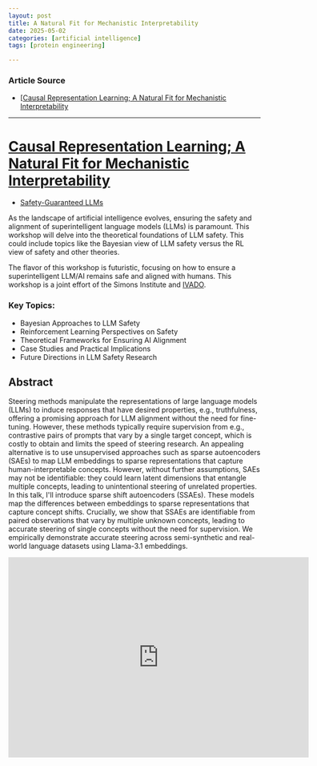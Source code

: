```yaml
---
layout: post
title: A Natural Fit for Mechanistic Interpretability  
date: 2025-05-02
categories: [artificial intelligence]
tags: [protein engineering]

---
```


### Article Source


* [[Causal Representation Learning; A Natural Fit for Mechanistic Interpretability](https://www.youtube.com/watch?v=1fy9XpSoG3o)

---

# [Causal Representation Learning; A Natural Fit for Mechanistic Interpretability](https://www.youtube.com/watch?v=1fy9XpSoG3o)

* [Safety-Guaranteed LLMs](https://simons.berkeley.edu/workshops/safety-guaranteed-llms)

As the landscape of artificial intelligence evolves, ensuring the safety and alignment of superintelligent language models (LLMs) is paramount. This workshop will delve into the theoretical foundations of LLM safety. This could include topics like the Bayesian view of LLM safety versus the RL view of safety and other theories. 

The flavor of this workshop is futuristic, focusing on how to ensure a superintelligent LLM/AI remains safe and aligned with humans.  This workshop is a joint effort of the Simons Institute and [IVADO](https://ivado.ca/en/).

### Key Topics:

* Bayesian Approaches to LLM Safety
* Reinforcement Learning Perspectives on Safety
* Theoretical Frameworks for Ensuring AI Alignment
* Case Studies and Practical Implications
* Future Directions in LLM Safety Research
    

## Abstract

Steering methods manipulate the representations of large language models (LLMs) to induce responses that have desired properties, e.g., truthfulness, offering a promising approach for LLM alignment without the need for fine-tuning. However, these methods typically require supervision from e.g., contrastive pairs of prompts that vary by a single target concept, which is costly to obtain and limits the speed of steering research. An appealing alternative is to use unsupervised approaches such as sparse autoencoders (SAEs) to map LLM embeddings to sparse representations that capture human-interpretable concepts. However, without further assumptions, SAEs may not be identifiable: they could learn latent dimensions that entangle multiple concepts, leading to unintentional steering of unrelated properties. In this talk, I'll introduce sparse shift autoencoders (SSAEs). These models map the differences between embeddings to sparse representations that capture concept shifts. Crucially, we show that SSAEs are identifiable from paired observations that vary by multiple unknown concepts, leading to accurate steering of single concepts without the need for supervision. We empirically demonstrate accurate steering across semi-synthetic and real-world language datasets using Llama-3.1 embeddings.

<iframe width="600" height="400" src="https://www.youtube.com/embed/1fy9XpSoG3o?si=nkz-VzxfViKYj1Zr" title="YouTube video player" frameborder="0" allow="accelerometer; autoplay; clipboard-write; encrypted-media; gyroscope; picture-in-picture; web-share" referrerpolicy="strict-origin-when-cross-origin" allowfullscreen></iframe>